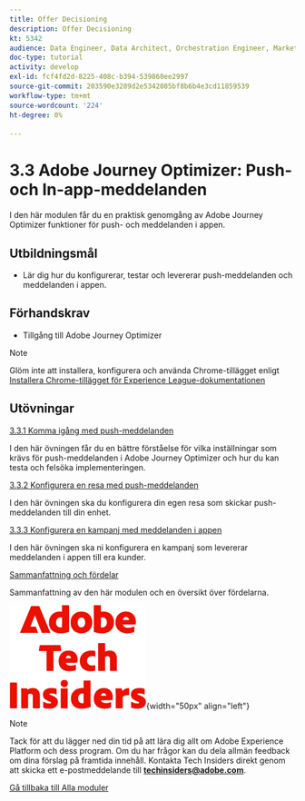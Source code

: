 ```yaml
---
title: Offer Decisioning
description: Offer Decisioning
kt: 5342
audience: Data Engineer, Data Architect, Orchestration Engineer, Marketer
doc-type: tutorial
activity: develop
exl-id: fcf4fd2d-8225-408c-b394-539860ee2997
source-git-commit: 203590e3289d2e5342085bf8b6b4e3cd11859539
workflow-type: tm+mt
source-wordcount: '224'
ht-degree: 0%

---
```


# 3.3 Adobe Journey Optimizer: Push- och In-app-meddelanden

I den här modulen får du en praktisk genomgång av Adobe Journey Optimizer funktioner för push- och meddelanden i appen.

## Utbildningsmål

- Lär dig hur du konfigurerar, testar och levererar push-meddelanden och meddelanden i appen.

## Förhandskrav

- Tillgång till Adobe Journey Optimizer

>[!NOTE]
>
>Glöm inte att installera, konfigurera och använda Chrome-tillägget enligt [Installera Chrome-tillägget för Experience League-dokumentationen](../../../getting-started/gettingstarted/ex1.md)

## Utövningar

[3.3.1 Komma igång med push-meddelanden](./ex1.md)

I den här övningen får du en bättre förståelse för vilka inställningar som krävs för push-meddelanden i Adobe Journey Optimizer och hur du kan testa och felsöka implementeringen.

[3.3.2 Konfigurera en resa med push-meddelanden](./ex2.md)

I den här övningen ska du konfigurera din egen resa som skickar push-meddelanden till din enhet.

[3.3.3 Konfigurera en kampanj med meddelanden i appen](./ex3.md)

I den här övningen ska ni konfigurera en kampanj som levererar meddelanden i appen till era kunder.

[Sammanfattning och fördelar](./summary.md)

Sammanfattning av den här modulen och en översikt över fördelarna.

![Tech Insiders](./../../../../assets/images/techinsiders.png){width="50px" align="left"}

>[!NOTE]
>
>Tack för att du lägger ned din tid på att lära dig allt om Adobe Experience Platform och dess program. Om du har frågor kan du dela allmän feedback om dina förslag på framtida innehåll. Kontakta Tech Insiders direkt genom att skicka ett e-postmeddelande till **techinsiders@adobe.com**.

[Gå tillbaka till Alla moduler](./../../../../overview.md)
